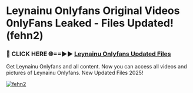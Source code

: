 # Leynainu Onlyfans Original Videos 0nlyFans Leaked - Files Updated! (fehn2)

<h3>🔴 CLICK HERE 🌐==►► <a href="https://tinyurl.com/3hn5wdd3" rel="nofollow">Leynainu Onlyfans Updated Files</a></h3>

Get Leynainu Onlyfans and all content. Now you can access all videos and pictures of Leynainu Onlyfans. New Updated Files 2025!

[![fehn2](https://i.imgur.com/4HnBqBT.gif)](https://tinyurl.com/3hn5wdd3)
